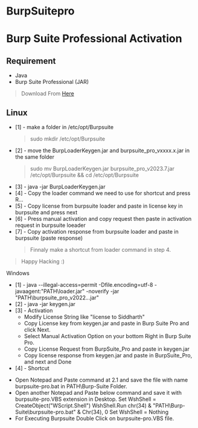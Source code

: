 # BurpSuitepro
# Burp Suite Professional Activation

## Requirement
- Java
- Burp Suite Professional (JAR)

> Download From [Here](https://portswigger.net/burp/releases#professional 'Burp Suite')


## Linux
- [1] - make a folder in /etc/opt/Burpsuite
  > sudo mkdir /etc/opt/Burpsuite
- [2] - move the BurpLoaderKeygen.jar and burpsuite_pro_vxxxx.x.jar in the same folder
  > sudo mv BurpLoaderKeygen.jar burpsuite_pro_v2023.7.jar /etc/opt/Burpsuite && cd /etc/opt/Burpsuite
- [3] - java -jar BurpLoaderKeygen.jar
- [4] - Copy the loader command we need to use for shortcut and press R...
- [5] - Copy license from burpsuite loader and paste in license key in burpsuite and press next
- [6] - Press manual activation and copy request then paste in activation request in burpsuite loeader
- [7] - Copy activation response from burpsuite loader and paste in burpsuite (paste response) 
  > Finnaly make a shortcut from loader command in step 4.

> Happy Hacking :)
	
Windows
- [1] - java --illegal-access=permit -Dfile.encoding=utf-8 -javaagent:"PATH\loader.jar" -noverify -jar "PATH\burpsuite_pro_v2022.*.*.jar"
- [2] - java -jar keygen.jar
- [3] - Activation
	* Modify License String like "license to Siddharth"
	* Copy License key from keygen.jar and paste in Burp Suite Pro and click Next.
	* Select Manual Activation Option on your bottom Right in Burp Suite Pro.
	* Copy License Request from BurpSuite_Pro and paste in keygen.jar
	* Copy license response from keygen.jar and paste in BurpSuite_Pro, and next and Done
- [4] - Shortcut
* Open Notepad and Paste command at 2.1 and save the file with name burpsuite-pro.bat in PATH\Burp-Suite Folder.
* Open another Notepad and Paste below command and save it with burpsuite-pro.VBS extension in Desktop.
		Set WshShell = CreateObject("WScript.Shell")
		WshShell.Run chr(34) & "PATH\Burp-Suite\burpsuite-pro.bat" & Chr(34), 0
		Set WshShell = Nothing
* For Executing Burpsuite Double Click on burpsuite-pro.VBS file.

